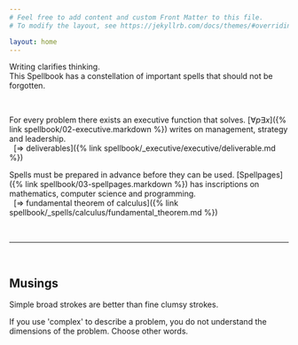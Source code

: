 ```yaml
---
# Feel free to add content and custom Front Matter to this file.
# To modify the layout, see https://jekyllrb.com/docs/themes/#overriding-theme-defaults

layout: home
---
```


Writing clarifies thinking.
<br>
This Spellbook has a constellation of important spells that should not be forgotten.

<br>

For every problem there exists an executive function that solves. [$\forall p \exists x$]({% link spellbook/02-executive.markdown %}) writes on management, strategy and leadership.
<br>
$~~$[$\Rightarrow$ deliverables]({% link spellbook/_executive/executive/deliverable.md %})

Spells must be prepared in advance before they can be used. [Spellpages]({% link spellbook/03-spellpages.markdown %}) has inscriptions on mathematics, computer science and programming.
<br>
$~~$[$\Rightarrow$ fundamental theorem of calculus]({% link spellbook/_spells/calculus/fundamental_theorem.md %})

<br>

---

<br>

## Musings

Simple broad strokes are better than fine clumsy strokes.

If you use 'complex' to describe a problem, you do not understand the dimensions of the problem. Choose other words.

<br>
